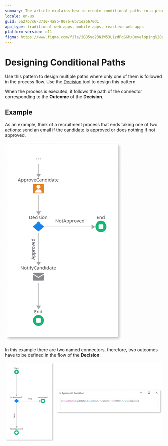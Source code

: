 ```yaml
---
summary: The article explains how to create conditional paths in a process flow using the Decision tool to determine the path based on outcomes
locale: en-us
guid: 5a27b7c6-3710-4a8b-807b-6b71e26670d1
app_type: traditional web apps, mobile apps, reactive web apps
platform-version: o11
figma: https://www.figma.com/file/iBD5yo23NiW53L1zdPqGGM/Developing%20an%20Application?node-id=269:3
---
```

# Designing Conditional Paths

Use this pattern to design multiple paths where only one of them is followed in the process flow. Use the [Decision](<../../../ref/lang/auto/class-decision.md>) tool to design this pattern.

When the process is executed, it follows the path of the connector corresponding to the **Outcome** of the **Decision**.


## Example

As an example, think of a recruitment process that ends taking one of two actions: send an email if the candidate is approved or does nothing if not approved.

![Diagram showing conditional branches in a recruitment process flow with two paths: one for approved candidates leading to an email notification, and another for non-approved candidates leading to no action.](images/conditional-braches.png "Conditional Branches in a Process Flow")

In this example there are two named connectors, therefore, two outcomes have to be defined in the flow of the **Decision**:

![Screenshot of the Decision tool interface with two defined outcomes for a recruitment process flow.](images/decision-flow.png "Decision Flow Outcomes") 
